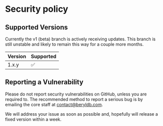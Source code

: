 # Security policy

## Supported Versions

Currently the v1 (beta) branch is actively receiving updates. This branch is
still unstable and likely to remain this way for a couple more months.

Version | Supported
------- | ---------
1.x.y   | :white_check_mark:

## Reporting a Vulnerability

Please do not report security vulnerabilities on GitHub, unless you are
required to. The recommended method to report a serious bug is by emailing
the core staff at contact@beryldb.com.

We will address your issue as soon as possible and, hopefully will release a fixed version within a
week.
